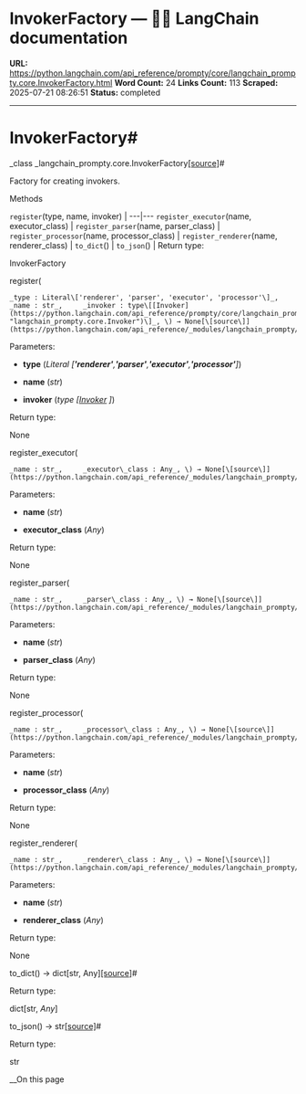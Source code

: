 # InvokerFactory — 🦜🔗 LangChain  documentation

**URL:** https://python.langchain.com/api_reference/prompty/core/langchain_prompty.core.InvokerFactory.html
**Word Count:** 24
**Links Count:** 113
**Scraped:** 2025-07-21 08:26:51
**Status:** completed

---

# InvokerFactory\#

_class _langchain\_prompty.core.InvokerFactory[\[source\]](https://python.langchain.com/api_reference/_modules/langchain_prompty/core.html#InvokerFactory)\#     

Factory for creating invokers.

Methods

`register`\(type, name, invoker\) |    ---|---   `register_executor`\(name, executor\_class\) |    `register_parser`\(name, parser\_class\) |    `register_processor`\(name, processor\_class\) |    `register_renderer`\(name, renderer\_class\) |    `to_dict`\(\) |    `to_json`\(\) |       Return type:     

InvokerFactory

register\(

    _type : Literal\['renderer', 'parser', 'executor', 'processor'\]_,     _name : str_,     _invoker : type\[[Invoker](https://python.langchain.com/api_reference/prompty/core/langchain_prompty.core.Invoker.html#langchain_prompty.core.Invoker "langchain_prompty.core.Invoker")\]_, \) → None[\[source\]](https://python.langchain.com/api_reference/_modules/langchain_prompty/core.html#InvokerFactory.register)\#     

Parameters:     

  * **type** \(_Literal_ _\[__'renderer'__,__'parser'__,__'executor'__,__'processor'__\]_\)

  * **name** \(_str_\)

  * **invoker** \(_type_ _\[_[_Invoker_](https://python.langchain.com/api_reference/prompty/core/langchain_prompty.core.Invoker.html#langchain_prompty.core.Invoker "langchain_prompty.core.Invoker") _\]_\)

Return type:     

None

register\_executor\(

    _name : str_,     _executor\_class : Any_, \) → None[\[source\]](https://python.langchain.com/api_reference/_modules/langchain_prompty/core.html#InvokerFactory.register_executor)\#     

Parameters:     

  * **name** \(_str_\)

  * **executor\_class** \(_Any_\)

Return type:     

None

register\_parser\(

    _name : str_,     _parser\_class : Any_, \) → None[\[source\]](https://python.langchain.com/api_reference/_modules/langchain_prompty/core.html#InvokerFactory.register_parser)\#     

Parameters:     

  * **name** \(_str_\)

  * **parser\_class** \(_Any_\)

Return type:     

None

register\_processor\(

    _name : str_,     _processor\_class : Any_, \) → None[\[source\]](https://python.langchain.com/api_reference/_modules/langchain_prompty/core.html#InvokerFactory.register_processor)\#     

Parameters:     

  * **name** \(_str_\)

  * **processor\_class** \(_Any_\)

Return type:     

None

register\_renderer\(

    _name : str_,     _renderer\_class : Any_, \) → None[\[source\]](https://python.langchain.com/api_reference/_modules/langchain_prompty/core.html#InvokerFactory.register_renderer)\#     

Parameters:     

  * **name** \(_str_\)

  * **renderer\_class** \(_Any_\)

Return type:     

None

to\_dict\(\) → dict\[str, Any\][\[source\]](https://python.langchain.com/api_reference/_modules/langchain_prompty/core.html#InvokerFactory.to_dict)\#     

Return type:     

dict\[str, _Any_\]

to\_json\(\) → str[\[source\]](https://python.langchain.com/api_reference/_modules/langchain_prompty/core.html#InvokerFactory.to_json)\#     

Return type:     

str

__On this page